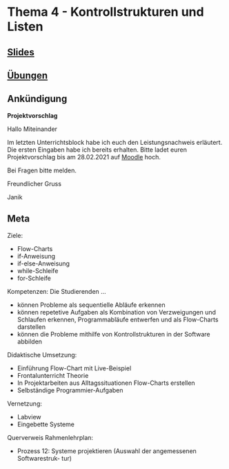 # Thema 4 - Kontrollstrukturen und Listen
## [Slides](slides.md)  
## [Übungen](excercise.md)  
## Ankündigung

**Projektvorschlag**

Hallo Miteinander

Im letzten Unterrichtsblock habe ich euch den Leistungsnachweis erläutert. Die ersten Eingaben habe ich bereits erhalten. Bitte ladet euren Projektvorschlag bis am 28.02.2021 auf [Moodle](https://moodle.medizintechnik-hf.ch/mod/assign/view.php?id=4680) hoch.

Bei Fragen bitte melden.

Freundlicher Gruss

Janik

## Meta

Ziele:
* Flow-Charts
* if-Anweisung
* if-else-Anweisung
* while-Schleife
* for-Schleife

Kompetenzen: Die Studierenden ...
* können Probleme als sequentielle Abläufe erkennen
* können repetetive Aufgaben als Kombination von Verzweigungen und Schlaufen erkennen, Programmabläufe entwerfen und als Flow-Charts darstellen
* können die Probleme mithilfe von Kontrollstrukturen in der Software abbilden

Didaktische Umsetzung:
* Einführung Flow-Chart mit Live-Beispiel
* Frontalunterricht Theorie
* In Projektarbeiten aus Alltagssituationen Flow-Charts erstellen
* Selbständige Programmier-Aufgaben

Vernetzung:
* Labview
* Eingebette Systeme

Querverweis Rahmenlehrplan:
* Prozess 12: Systeme projektieren (Auswahl der angemessenen Softwarestruk-
tur)